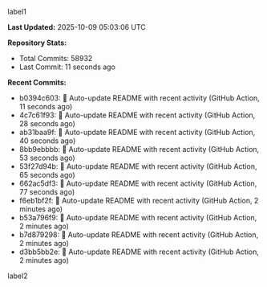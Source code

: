 
label1 
<!-- ACTIVITY_START -->
**Last Updated:** 2025-10-09 05:03:06 UTC

**Repository Stats:**
- Total Commits: 58932
- Last Commit: 11 seconds ago

**Recent Commits:**
- b0394c603: 🤖 Auto-update README with recent activity (GitHub Action, 11 seconds ago)
- 4c7c61f93: 🤖 Auto-update README with recent activity (GitHub Action, 28 seconds ago)
- ab31baa9f: 🤖 Auto-update README with recent activity (GitHub Action, 40 seconds ago)
- 8bb9ebbbb: 🤖 Auto-update README with recent activity (GitHub Action, 53 seconds ago)
- 53f27d94b: 🤖 Auto-update README with recent activity (GitHub Action, 65 seconds ago)
- 662ac5df3: 🤖 Auto-update README with recent activity (GitHub Action, 77 seconds ago)
- f6eb1bf2f: 🤖 Auto-update README with recent activity (GitHub Action, 2 minutes ago)
- b53a796f9: 🤖 Auto-update README with recent activity (GitHub Action, 2 minutes ago)
- b7d879298: 🤖 Auto-update README with recent activity (GitHub Action, 2 minutes ago)
- d3bb5bb2e: 🤖 Auto-update README with recent activity (GitHub Action, 2 minutes ago)
<!-- ACTIVITY_END -->

label2
